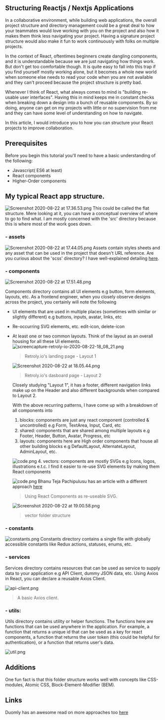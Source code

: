 ## Structuring Reactjs / Nextjs Applications

 In a collaborative environment, while building web applications, the overall project structure and directory management could be a great deal to how your teammates would love working with you on the project and also how it makes them think less navigating your project. Having a signature project structure would also make it fun to work continuously with folks on multiple projects.

In the context of React, oftentimes beginners create dangling components, and it is understandable because we are just navigating how things work. But don't get too comfortable though. It is quite easy to fall into this trap if you find yourself mostly working alone, but it becomes a whole new world when someone else needs to read your code when you are not available and they can't proceed because the project structure is pretty bad.

Whenever I think of React, what always comes to mind is "building re-usable user interfaces". Having this in mind keeps me in constant checks when breaking down a design into a bunch of reusable components. By so doing, anyone can get on my projects with little or no supervision from me and they can have some level of understanding on how to navigate.

In this article, I would introduce you to how you can structure your React projects to improve collaboration.

## Prerequisites

Before you begin this tutorial you'll need to have a basic understanding of the following:

- Javascript( ES6 at least)
- React components
- Higher-Order components

## My typical React app structure.

![Screenshot 2020-08-22 at 17.36.53.png](https://cdn.hashnode.com/res/hashnode/image/upload/v1598114233660/TOx-PJbSB.png)
This could be called the flat structure. Mere looking at it, you can have a conceptual overview of where to go to find what.
I am mostly concerned with the 'src' directory because this is where most of the work goes down.

### - assets  
![Screenshot 2020-08-22 at 17.44.05.png](https://cdn.hashnode.com/res/hashnode/image/upload/v1598114664927/FW5GyOEd9.png)
Assets contain styles sheets and any asset that can be used in the project that doesn't URL reference.
Are you curious about the 'scss' directory? I have well-explained detailing [here](https://github.com/MyloCarson/scss-boilerplate).

### - components

![Screenshot 2020-08-22 at 17.51.48.png](https://cdn.hashnode.com/res/hashnode/image/upload/v1598115133204/zhGX1fre_.png)

Components directory contains all UI elements e.g button, form elements, layouts, etc.
As a frontend engineer, when you closely observe designs across the project, you certainly will note the following

- UI elements that are used in multiple places (sometimes with similar or slightly different) e.g buttons, inputs, avatar, links, etc
- Re-occurring SVG elements, etc. edit-icon, delete-icon
- At least one or two common layouts. Think of the layout as an overall housing for all these UI elements.
    ![screencapture-retroly-io-2020-08-22-18_08_21.png](https://cdn.hashnode.com/res/hashnode/image/upload/v1598116193641/KUDa_vle3.png)
    >Retroly.io's landing page - Layout 1

    ![Screenshot 2020-08-22 at 18.05.44.png](https://cdn.hashnode.com/res/hashnode/image/upload/v1598116013146/4uD3NRxp3.png)
    >Retroly.io's dasboard page - Layout 2

   Closely studying "Layout 1", it has a footer, different navigation links make up on the Header 
   and also different backgrounds when compared to Layout 2.

   With the above recurring patterns, I have come up with a breakdown of all components into 

   1. blocks: components are just any react component (controlled & uncontrolled) e.g Form, 
       TextArea, Input, Card, etc
   2. shared: components that are shared among multiple layouts e.g Footer, Header, Button, 
      Avatar, Progress, etc
   3. layouts:  components here are High order components that house all other building blocks 
     e.g DefaultLayout, AlternateLayout, AdminLayout, etc.

     ![code.png](https://cdn.hashnode.com/res/hashnode/image/upload/v1598117940067/nTl-SZ_oB.png)
   4. vectors: components are mostly SVGs e.g Icons, logos, illustrations e.t.c. I find it easier to 
   re-use SVG elements by making them React components
 
    ![code.png](https://cdn.hashnode.com/res/hashnode/image/upload/v1598117718544/uZ3rIQqAD.png)
   Bhanu Teja Pachipulusu has an article with a different approach [here](https://blog.bhanuteja.dev/how-to-import-svgs-into-your-nextjs-project-ckdx1m6jf033ajas1dzdh2zmp)  

    > Using React Components as re-useable SVG.

    ![Screenshot 2020-08-22 at 19.00.58.png](https://cdn.hashnode.com/res/hashnode/image/upload/v1598119409823/SQGd-cO_m.png)
   > vector folder structure
  
### - constants 
   ![constants.png](https://cdn.hashnode.com/res/hashnode/image/upload/v1598118450837/DMwMVAouI.png)
  Constants directory contains a single file with globally accessible constants like Redux actions, statuses, enums, 
   etc.

### - services
   Services directory contains resources that can be used as service to supply data to your application e.g API 
   Client, dummy JSON data, etc. Using Axios in React, you can declare a reusable Axios Client.

   ![api-client.png](https://cdn.hashnode.com/res/hashnode/image/upload/v1598118791339/PXT90BpmZ.png)
   > A basic Axios client.

### - utils:

Utils directory contains utility or helper functions. The functions here are functions that can be used anywhere in the application. For example, a function that returns a unique id that can be used as a key for react components, a function that returns the user token (this could be helpful for authentication), or a function that returns user's data.

![util.png](https://cdn.hashnode.com/res/hashnode/image/upload/v1598120845164/Nj8fQ6zj0.png)

## Additions
One fun fact is that this folder structure works well with concepts like CSS-modules, Atomic CSS, Block-Element-Modifier (BEM).


## Links
Duomly has an awesome read on more approaches too [here](https://dev.to/duomly/you-have-to-read-this-before-you-will-plan-the-structure-of-your-next-frontend-application-2g64)
